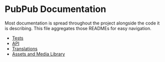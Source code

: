# PubPub Documentation

Most documentation is spread throughout the project alongside the code it is describing. This file aggregates those READMEs for easy navigation.

- [Tests](./src/tests)
- [API](./api)
- [Translations](./translations)
- [Assets and Media Library](./src/containers/MediaLibrary)
